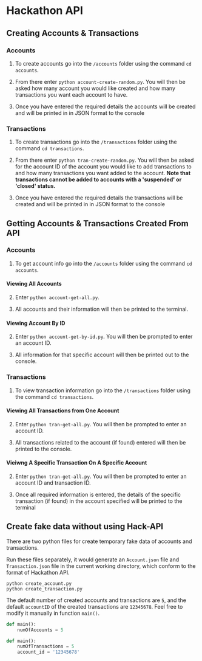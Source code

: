 # Hackathon API

## Creating Accounts & Transactions

### Accounts

1) To create accounts go into the `/accounts` folder using the command `cd accounts`.

2) From there enter `python account-create-random.py`. You will then be asked how many account you would like created and how many transactions you want each account to have.

3) Once you have entered the required details the accounts will be created and will be printed in in JSON format to the console

### Transactions

1) To create transactions go into the `/transactions` folder using the command `cd transactions`.

2) From there enter `python tran-create-random.py`. You will then be asked for the account ID of the account you would like to add transactions to and how many transactions you want added to the account. **Note that transactions cannot be added to accounts with a 'suspended' or 'closed' status.**

3) Once you have entered the required details the transactions will be created and will be printed in in JSON format to the console 

## Getting Accounts & Transactions Created From API

### Accounts

1) To get account info go into the `/accounts` folder using the command `cd accounts`.

#### Viewing All Accounts

2) Enter `python account-get-all.py`.

3) All accounts and their information will then be printed to the terminal.

#### Viewing Account By ID

2) Enter `python account-get-by-id.py`. You will then be prompted to enter an account ID.

3) All information for that specific account will then be printed out to the console.

### Transactions

1) To view transaction information go into the `/transactions` folder using the command `cd transactions`.

#### Viewing All Transactions from One Account

2) Enter `python tran-get-all.py`. You will then be prompted to enter an account ID.

3) All transactions related to the account (if found) entered will then be printed to the console.

#### Vieiwng A Specific Transaction On A Specific Account

2) Enter `python tran-get-all.py`. You will then be prompted to enter an account ID and transaction ID.

3) Once all required information is entered, the details of the specific transaction (if found) in the account specified will be printed to the terminal

## Create fake data without using Hack-API

There are two python files for create temporary fake data of accounts and transactions.

Run these files separately, it would generate an `Account.json` file and `Transaction.json` file in the current working directory, which conform to the format of Hackathon API.

```shell
python create_account.py
python create_transaction.py
```

The default number of created accounts and transactions are `5`, and the default `accountID` of the created transactions are `12345678`. Feel free to modify it manually in function `main()`.

```python
def main():
    numOfAccounts = 5

def main():
    numOfTransactions = 5
    account_id = '12345678'
```
